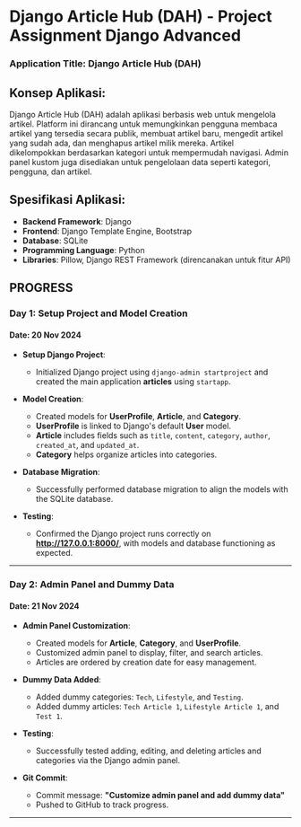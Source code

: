 # Django Article Hub (DAH) - Project Assignment Django Advanced
### Application Title: Django Article Hub (DAH)

## Konsep Aplikasi:
Django Article Hub (DAH) adalah aplikasi berbasis web untuk mengelola artikel. Platform ini dirancang untuk memungkinkan pengguna membaca artikel yang tersedia secara publik, membuat artikel baru, mengedit artikel yang sudah ada, dan menghapus artikel milik mereka. Artikel dikelompokkan berdasarkan kategori untuk mempermudah navigasi. Admin panel kustom juga disediakan untuk pengelolaan data seperti kategori, pengguna, dan artikel.

## Spesifikasi Aplikasi:
- **Backend Framework**: Django
- **Frontend**: Django Template Engine, Bootstrap
- **Database**: SQLite
- **Programming Language**: Python
- **Libraries**: Pillow, Django REST Framework (direncanakan untuk fitur API)

## PROGRESS

### **Day 1: Setup Project and Model Creation**
#### Date: 20 Nov 2024
- **Setup Django Project**:
  - Initialized Django project using `django-admin startproject` and created the main application **articles** using `startapp`.
  
- **Model Creation**:
  - Created models for **UserProfile**, **Article**, and **Category**.
  - **UserProfile** is linked to Django's default **User** model.
  - **Article** includes fields such as `title`, `content`, `category`, `author`, `created_at`, and `updated_at`.
  - **Category** helps organize articles into categories.
  
- **Database Migration**:
  - Successfully performed database migration to align the models with the SQLite database.
  
- **Testing**:
  - Confirmed the Django project runs correctly on **http://127.0.0.1:8000/**, with models and database functioning as expected.

---

### **Day 2: Admin Panel and Dummy Data**
#### Date: 21 Nov 2024
- **Admin Panel Customization**:
  - Created models for **Article**, **Category**, and **UserProfile**.
  - Customized admin panel to display, filter, and search articles.
  - Articles are ordered by creation date for easy management.

- **Dummy Data Added**:
  - Added dummy categories: `Tech`, `Lifestyle`, and `Testing`.
  - Added dummy articles: `Tech Article 1`, `Lifestyle Article 1`, and `Test 1`.

- **Testing**:
  - Successfully tested adding, editing, and deleting articles and categories via the Django admin panel.

- **Git Commit**:
  - Commit message: **"Customize admin panel and add dummy data"**
  - Pushed to GitHub to track progress.

---


